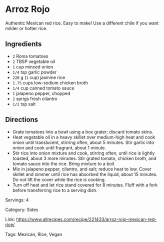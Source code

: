 # Arroz Rojo

Authentic Mexican red rice. Easy to make! Use a different chile if you want milder or hotter rice.

## Ingredients

- `2` Roma tomatoes
- `2` TBSP vegetable oil
- `1` cup minced onion
- `1/4` tsp garlic powder
- `220` g (`1` cup) jasmine rice
- `1.75` cups low-sodium chicken broth
- `1/4` cup canned tomato sauce
- `1` jalapeno pepper, chopped
- `2` sprigs fresh cilantro
- `1/2` tsp salt

## Directions

- Grate tomatoes into a bowl using a box grater; discard tomato skins.
- Heat vegetable oil in a heavy skillet over medium-high heat and cook onion until translucent, stirring often, about 5 minutes. Stir garlic into onion and cook until fragrant, about 1 minute.
- Stir rice into onion mixture and cook, stirring often, until rice is lightly toasted, about 3 more minutes. Stir grated tomato, chicken broth, and tomato sauce into the rice. Bring mixture to a boil.
- Mix in jalapeno pepper, cilantro, and salt; reduce heat to low. Cover skillet and simmer until rice has absorbed the liquid, about 15 minutes. Do not lift the cover while the rice is cooking.
- Turn off heat and let rice stand covered for 8 minutes. Fluff with a fork before transferring rice to a serving dish.

Servings: 4

Category: Sides

Link: https://www.allrecipes.com/recipe/221433/arroz-rojo-mexican-red-rice/

Tags: Mexican, Rice, Vegan

